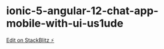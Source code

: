 # ionic-5-angular-12-chat-app-mobile-with-ui-us1ude

[Edit on StackBlitz ⚡️](https://stackblitz.com/edit/ionic-5-angular-12-chat-app-mobile-with-ui-us1ude)